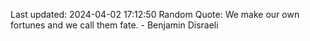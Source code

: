 Last updated: 2024-04-02 17:12:50
Random Quote: We make our own fortunes and we call them fate. - Benjamin Disraeli